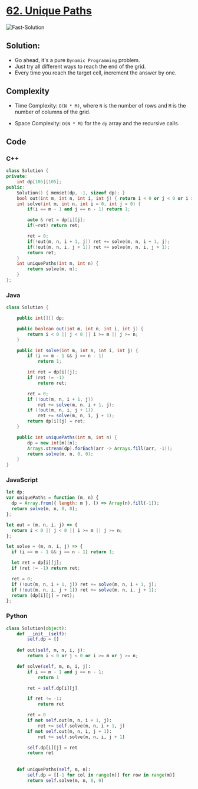 # [62. Unique Paths](https://leetcode.com/problems/unique-paths/)

![Fast-Solution](https://github.com/Zeyad2003/LeetCode/assets/87117386/c92118ff-6f39-4681-844b-49bf318b33cd)

## Solution:
- Go ahead, it's a pure `Dynamic Programming` problem.
- Just try all different ways to reach the end of the grid.
- Every time you reach the target cell, increment the answer by one.

## Complexity
- Time Complexity: `O(N * M)`, where `N` is the number of rows and `M` is the number of columns of the grid.

- Space Complexity: `O(N * M)` for the `dp` array and the recursive calls.

## Code
### C++
```cpp
class Solution {
private:
    int dp[105][105];
public:
    Solution() { memset(dp, -1, sizeof dp); }
    bool out(int m, int n, int i, int j) { return i < 0 or j < 0 or i >= m or j >= n; }
    int solve(int m, int n, int i = 0, int j = 0) {
        if(i == m - 1 and j == n - 1) return 1;

        auto & ret = dp[i][j];
        if(~ret) return ret;

        ret = 0;
        if(!out(m, n, i + 1, j)) ret += solve(m, n, i + 1, j);
        if(!out(m, n, i, j + 1)) ret += solve(m, n, i, j + 1);
        return ret;
    }
    int uniquePaths(int m, int n) {
        return solve(m, n);
    }
};
```

### Java
```java
class Solution {

    public int[][] dp;

    public boolean out(int m, int n, int i, int j) {
        return i < 0 || j < 0 || i >= m || j >= n;
    }

    public int solve(int m, int n, int i, int j) {
        if (i == m - 1 && j == n - 1)
            return 1;

        int ret = dp[i][j];
        if (ret != -1)
            return ret;

        ret = 0;
        if (!out(m, n, i + 1, j))
            ret += solve(m, n, i + 1, j);
        if (!out(m, n, i, j + 1))
            ret += solve(m, n, i, j + 1);
        return dp[i][j] = ret;
    }

    public int uniquePaths(int m, int n) {
        dp = new int[m][n];
        Arrays.stream(dp).forEach(arr -> Arrays.fill(arr, -1));
        return solve(m, n, 0, 0);
    }
}
```

### JavaScript
```javascript
let dp;
var uniquePaths = function (m, n) {
  dp = Array.from({ length: m }, () => Array(n).fill(-1));
  return solve(m, n, 0, 0);
};

let out = (m, n, i, j) => {
  return i < 0 || j < 0 || i >= m || j >= n;
};

let solve = (m, n, i, j) => {
  if (i == m - 1 && j == n - 1) return 1;

  let ret = dp[i][j];
  if (ret != -1) return ret;

  ret = 0;
  if (!out(m, n, i + 1, j)) ret += solve(m, n, i + 1, j);
  if (!out(m, n, i, j + 1)) ret += solve(m, n, i, j + 1);
  return (dp[i][j] = ret);
};
```

### Python
```python
class Solution(object):
    def __init__(self):
        self.dp = []
    
    def out(self, m, n, i, j):
        return i < 0 or j < 0 or i >= m or j >= n; 

    def solve(self, m, n, i, j):
        if i == m - 1 and j == n - 1:
            return 1

        ret = self.dp[i][j]

        if ret != -1:
            return ret

        ret = 0
        if not self.out(m, n, i + 1, j):
            ret += self.solve(m, n, i + 1, j)
        if not self.out(m, n, i, j + 1):
            ret += self.solve(m, n, i, j + 1)

        self.dp[i][j] = ret
        return ret
    
    
    def uniquePaths(self, m, n):
        self.dp = [[-1 for col in range(n)] for row in range(m)]
        return self.solve(m, n, 0, 0)
```
